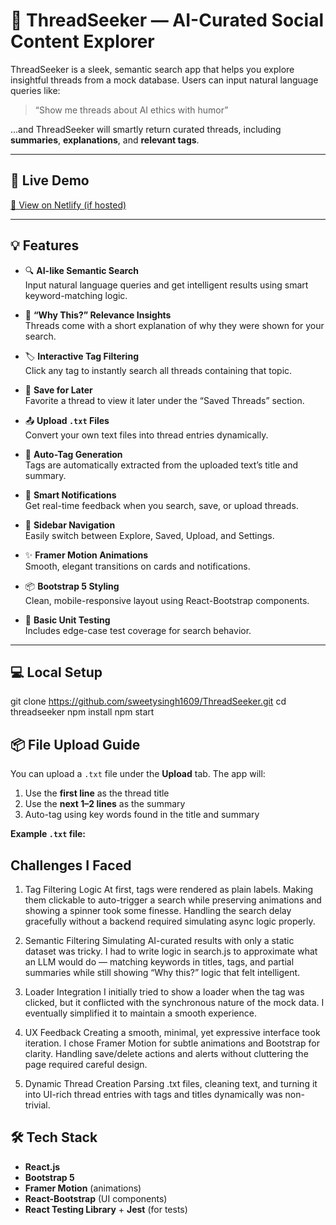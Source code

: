 # 🧵 ThreadSeeker — AI-Curated Social Content Explorer

ThreadSeeker is a sleek, semantic search app that helps you explore insightful threads from a mock database. Users can input natural language queries like:

> “Show me threads about AI ethics with humor”

...and ThreadSeeker will smartly return curated threads, including **summaries**, **explanations**, and **relevant tags**.

---

## 🚀 Live Demo

[🔗 View on Netlify (if hosted)](https://your-netlify-link.com)

---

## 💡 Features

- 🔍 **AI-like Semantic Search**  
  Input natural language queries and get intelligent results using smart keyword-matching logic.

- 🧠 **“Why This?” Relevance Insights**  
  Threads come with a short explanation of why they were shown for your search.

- 🏷️ **Interactive Tag Filtering**  
  Click any tag to instantly search all threads containing that topic.

- 💾 **Save for Later**  
  Favorite a thread to view it later under the “Saved Threads” section.

- 📤 **Upload `.txt` Files**  
  Convert your own text files into thread entries dynamically.

- 🔖 **Auto-Tag Generation**  
  Tags are automatically extracted from the uploaded text’s title and summary.

- 🔔 **Smart Notifications**  
  Get real-time feedback when you search, save, or upload threads.

- 🧭 **Sidebar Navigation**  
  Easily switch between Explore, Saved, Upload, and Settings.

- ✨ **Framer Motion Animations**  
  Smooth, elegant transitions on cards and notifications.

- 📦 **Bootstrap 5 Styling**  
  Clean, mobile-responsive layout using React-Bootstrap components.

- 🧪 **Basic Unit Testing**  
  Includes edge-case test coverage for search behavior.
---

## 💻 Local Setup

git clone https://github.com/sweetysingh1609/ThreadSeeker.git
cd threadseeker
npm install
npm start

## 📦 File Upload Guide

You can upload a `.txt` file under the **Upload** tab. The app will:

1. Use the **first line** as the thread title  
2. Use the **next 1–2 lines** as the summary  
3. Auto-tag using key words found in the title and summary

**Example `.txt` file:**


## Challenges I Faced
1. Tag Filtering Logic
At first, tags were rendered as plain labels. Making them clickable to auto-trigger a search while preserving animations and showing a spinner took some finesse. Handling the search delay gracefully without a backend required simulating async logic properly.

2. Semantic Filtering
Simulating AI-curated results with only a static dataset was tricky. I had to write logic in search.js to approximate what an LLM would do — matching keywords in titles, tags, and partial summaries while still showing “Why this?” logic that felt intelligent.

3. Loader Integration
I initially tried to show a loader when the tag was clicked, but it conflicted with the synchronous nature of the mock data. I eventually simplified it to maintain a smooth experience.

4. UX Feedback
Creating a smooth, minimal, yet expressive interface took iteration. I chose Framer Motion for subtle animations and Bootstrap for clarity. Handling save/delete actions and alerts without cluttering the page required careful design.

5. Dynamic Thread Creation
Parsing .txt files, cleaning text, and turning it into UI-rich thread entries with tags and titles dynamically was non-trivial.


## 🛠️ Tech Stack

- **React.js**  
- **Bootstrap 5**  
- **Framer Motion** (animations)  
- **React-Bootstrap** (UI components)  
- **React Testing Library** + **Jest** (for tests)

